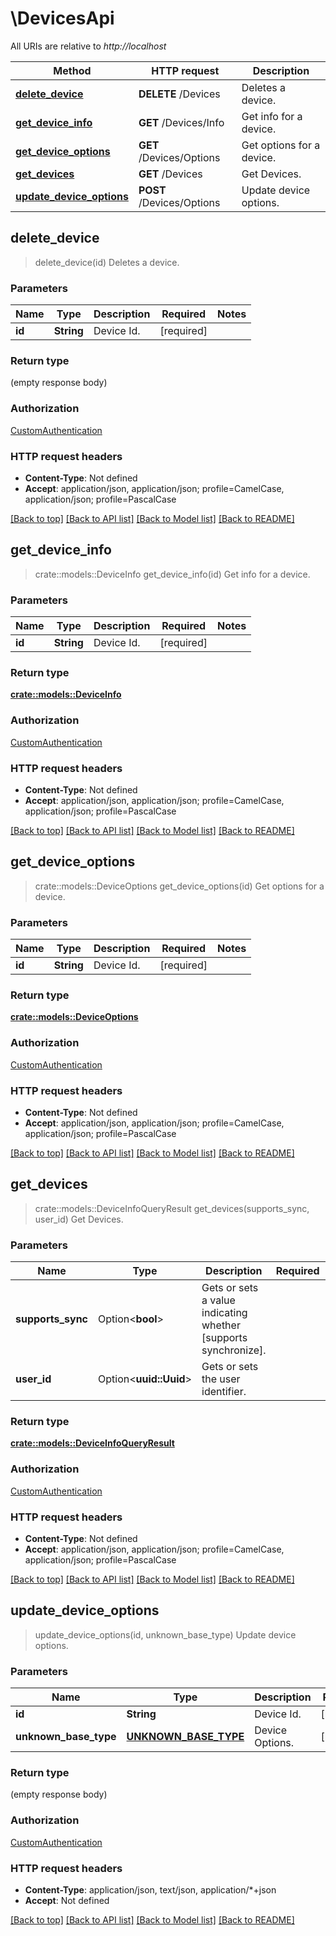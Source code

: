 # \DevicesApi

All URIs are relative to *http://localhost*

Method | HTTP request | Description
------------- | ------------- | -------------
[**delete_device**](DevicesApi.md#delete_device) | **DELETE** /Devices | Deletes a device.
[**get_device_info**](DevicesApi.md#get_device_info) | **GET** /Devices/Info | Get info for a device.
[**get_device_options**](DevicesApi.md#get_device_options) | **GET** /Devices/Options | Get options for a device.
[**get_devices**](DevicesApi.md#get_devices) | **GET** /Devices | Get Devices.
[**update_device_options**](DevicesApi.md#update_device_options) | **POST** /Devices/Options | Update device options.



## delete_device

> delete_device(id)
Deletes a device.

### Parameters


Name | Type | Description  | Required | Notes
------------- | ------------- | ------------- | ------------- | -------------
**id** | **String** | Device Id. | [required] |

### Return type

 (empty response body)

### Authorization

[CustomAuthentication](../README.md#CustomAuthentication)

### HTTP request headers

- **Content-Type**: Not defined
- **Accept**: application/json, application/json; profile=CamelCase, application/json; profile=PascalCase

[[Back to top]](#) [[Back to API list]](../README.md#documentation-for-api-endpoints) [[Back to Model list]](../README.md#documentation-for-models) [[Back to README]](../README.md)


## get_device_info

> crate::models::DeviceInfo get_device_info(id)
Get info for a device.

### Parameters


Name | Type | Description  | Required | Notes
------------- | ------------- | ------------- | ------------- | -------------
**id** | **String** | Device Id. | [required] |

### Return type

[**crate::models::DeviceInfo**](DeviceInfo.md)

### Authorization

[CustomAuthentication](../README.md#CustomAuthentication)

### HTTP request headers

- **Content-Type**: Not defined
- **Accept**: application/json, application/json; profile=CamelCase, application/json; profile=PascalCase

[[Back to top]](#) [[Back to API list]](../README.md#documentation-for-api-endpoints) [[Back to Model list]](../README.md#documentation-for-models) [[Back to README]](../README.md)


## get_device_options

> crate::models::DeviceOptions get_device_options(id)
Get options for a device.

### Parameters


Name | Type | Description  | Required | Notes
------------- | ------------- | ------------- | ------------- | -------------
**id** | **String** | Device Id. | [required] |

### Return type

[**crate::models::DeviceOptions**](DeviceOptions.md)

### Authorization

[CustomAuthentication](../README.md#CustomAuthentication)

### HTTP request headers

- **Content-Type**: Not defined
- **Accept**: application/json, application/json; profile=CamelCase, application/json; profile=PascalCase

[[Back to top]](#) [[Back to API list]](../README.md#documentation-for-api-endpoints) [[Back to Model list]](../README.md#documentation-for-models) [[Back to README]](../README.md)


## get_devices

> crate::models::DeviceInfoQueryResult get_devices(supports_sync, user_id)
Get Devices.

### Parameters


Name | Type | Description  | Required | Notes
------------- | ------------- | ------------- | ------------- | -------------
**supports_sync** | Option<**bool**> | Gets or sets a value indicating whether [supports synchronize]. |  |
**user_id** | Option<**uuid::Uuid**> | Gets or sets the user identifier. |  |

### Return type

[**crate::models::DeviceInfoQueryResult**](DeviceInfoQueryResult.md)

### Authorization

[CustomAuthentication](../README.md#CustomAuthentication)

### HTTP request headers

- **Content-Type**: Not defined
- **Accept**: application/json, application/json; profile=CamelCase, application/json; profile=PascalCase

[[Back to top]](#) [[Back to API list]](../README.md#documentation-for-api-endpoints) [[Back to Model list]](../README.md#documentation-for-models) [[Back to README]](../README.md)


## update_device_options

> update_device_options(id, unknown_base_type)
Update device options.

### Parameters


Name | Type | Description  | Required | Notes
------------- | ------------- | ------------- | ------------- | -------------
**id** | **String** | Device Id. | [required] |
**unknown_base_type** | [**UNKNOWN_BASE_TYPE**](UNKNOWN_BASE_TYPE.md) | Device Options. | [required] |

### Return type

 (empty response body)

### Authorization

[CustomAuthentication](../README.md#CustomAuthentication)

### HTTP request headers

- **Content-Type**: application/json, text/json, application/*+json
- **Accept**: Not defined

[[Back to top]](#) [[Back to API list]](../README.md#documentation-for-api-endpoints) [[Back to Model list]](../README.md#documentation-for-models) [[Back to README]](../README.md)

